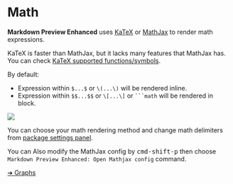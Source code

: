 # Math  
**Markdown Preview Enhanced** uses [KaTeX](https://github.com/Khan/KaTeX) or [MathJax](https://github.com/mathjax/MathJax) to render math expressions.  

KaTeX is faster than MathJax, but it lacks many features that MathJax has. You can check [KaTeX supported functions/symbols](https://github.com/Khan/KaTeX/wiki/Function-Support-in-KaTeX).    

By default:  
* Expression within `$...$` or `\(...\)` will be rendered inline.  
* Expression within `$$...$$` or `\[...\]` or <code>```math</code> will be rendered in block.  

![](https://cloud.githubusercontent.com/assets/1908863/14398210/0e408954-fda8-11e5-9eb4-562d7c0ca431.gif)  

You can choose your math rendering method and change math delimiters from [package settings panel](usages.md?id=package-settings).     

You can Also modify the MathJax config by <kbd>cmd-shift-p</kbd> then choose `Markdown Preview Enhanced: Open Mathjax config` command.  

[➔ Graphs](graphs.md)


